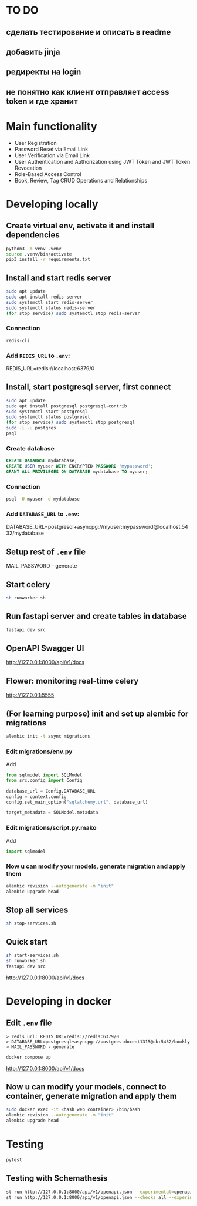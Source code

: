 # TO DO
## сделать тестирование и описать в readme
## добавить jinja
## редиректы на login
## не понятно как клиент отправляет access token и  где хранит


# Main functionality
- User Registration
- Password Reset via Email Link
- User Verification via Email Link
- User Authentication and Authorization using JWT Token and JWT Token Revocation
- Role-Based Access Control
- Book, Review, Tag CRUD Operations and Relationships

# Developing locally

## Create virtual env, activate it and install dependencies
```bash
python3 -m venv .venv
source .venv/bin/activate
pip3 install -r requirements.txt
```

## Install and start redis server
```bash
sudo apt update
sudo apt install redis-server
sudo systemctl start redis-server
sudo systemctl status redis-server
(for stop service) sudo systemctl stop redis-server
```
### Connection
```bash
redis-cli
```
### Add `REDIS_URL` to `.env`:
REDIS_URL=redis://localhost:6379/0

## Install, start postgresql server, first connect
```bash
sudo apt update
sudo apt install postgresql postgresql-contrib
sudo systemctl start postgresql
sudo systemctl status postgresql
(for stop service) sudo systemctl stop postgresql
sudo -i -u postgres
psql
```
### Create database
```sql
CREATE DATABASE mydatabase;
CREATE USER myuser WITH ENCRYPTED PASSWORD 'mypassword';
GRANT ALL PRIVILEGES ON DATABASE mydatabase TO myuser;
```
### Connection
```bash
psql -U myuser -d mydatabase
```
### Add `DATABASE_URL` to `.env`:
DATABASE_URL=postgresql+asyncpg://myuser:mypassword@localhost:5432/mydatabase

## Setup rest of `.env` file
MAIL_PASSWORD - generate

## Start celery
```bash
sh runworker.sh
```

## Run fastapi server and create tables in database
```bash
fastapi dev src
```

## OpenAPI Swagger UI
http://127.0.0.1:8000/api/v1/docs

## Flower: monitoring real-time celery
http://127.0.0.1:5555


## (For learning purpose) init and set up alembic for migrations
```bash
alembic init -t async migrations
```
### Edit migrations/env.py
Add
```python
from sqlmodel import SQLModel
from src.config import Config

database_url = Config.DATABASE_URL
config = context.config
config.set_main_option("sqlalchemy.url", database_url)

target_metadata = SQLModel.metadata
```
### Edit migrations/script.py.mako
Add
```python
import sqlmodel
```
### Now u can modify your models, generate migration and apply them
```bash
alembic revision --autogenerate -m "init"
alembic upgrade head
```

## Stop all services
```bash
sh stop-services.sh
```

## Quick start
```bash
sh start-services.sh
sh runworker.sh
fastapi dev src
```
http://127.0.0.1:8000/api/v1/docs



# Developing in docker

## Edit `.env` file
    > redis url: REDIS_URL=redis://redis:6379/0
    > DATABASE_URL=postgresql+asyncpg://postgres:docent1315@db:5432/bookly
    > MAIL_PASSWORD - generate
```bash
docker compose up
```
http://127.0.0.1:8000/api/v1/docs
## Now u can modify your models, connect to container, generate migration and apply them
```bash
sudo docker exec -it <hash web container> /bin/bash
alembic revision --autogenerate -m "init"
alembic upgrade head
```

# Testing
```bash
pytest
```
## Testing with Schemathesis
```bash
st run http://127.0.0.1:8000/api/v1/openapi.json --experimental=openapi-3.1
st run http://127.0.0.1:8000/api/v1/openapi.json --checks all --experimental=openapi-3.1
```

